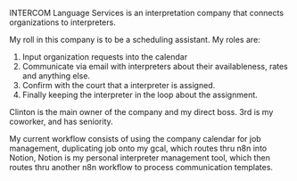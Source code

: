 INTERCOM Language Services is an interpretation company that connects organizations to interpreters.

My roll in this company is to be a scheduling assistant. My roles are:
1. Input organization requests into the calendar
2. Communicate via email with interpreters about their availableness, rates and anything else. 
3. Confirm with the court that a interpreter is assigned.
4. Finally keeping the interpreter in the loop about the assignment. 

Clinton is the main owner of the company and my direct boss.
3rd is my coworker, and has seniority.

My current workflow consists of using the company calendar for job management, duplicating job onto my gcal, which routes thru n8n into Notion, Notion is my personal interpreter management tool, which then routes thru another n8n workflow to process communication templates.

